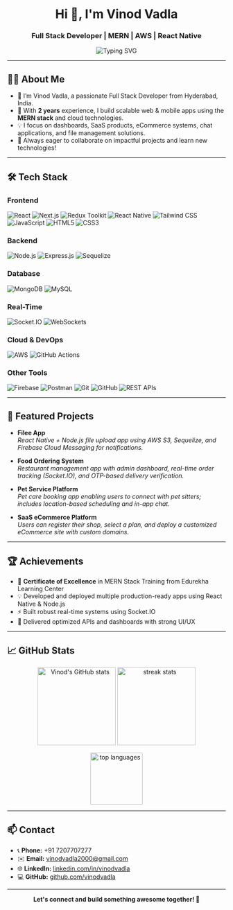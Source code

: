 <!-- Vinod Vadla | GitHub Profile README -->

<h1 align="center">Hi 👋, I'm Vinod Vadla</h1>
<h3 align="center">Full Stack Developer | MERN | AWS | React Native</h3>

<p align="center">
  <img src="https://readme-typing-svg.demolab.com?font=Fira+Code&duration=3500&pause=700&center=true&vCenter=true&width=440&lines=Full+Stack+Developer;MERN+Stack+Specialist;React+Native+Enthusiast;AWS+Cloud+Builder;Open+to+Collaboration!" alt="Typing SVG" />
</p>

---

## 👨‍💻 About Me

- 🔭 I’m Vinod Vadla, a passionate Full Stack Developer from Hyderabad, India.
- 🌱 With **2 years** experience, I build scalable web & mobile apps using the **MERN stack** and cloud technologies.
- 💡 I focus on dashboards, SaaS products, eCommerce systems, chat applications, and file management solutions.
- 💬 Always eager to collaborate on impactful projects and learn new technologies!

---

## 🛠️ Tech Stack

### **Frontend**
![React](https://img.shields.io/badge/-React-61DAFB?logo=react&logoColor=black&style=flat-square)
![Next.js](https://img.shields.io/badge/-Next.js-000?logo=next.js&logoColor=white&style=flat-square)
![Redux Toolkit](https://img.shields.io/badge/-Redux%20Toolkit-764ABC?logo=redux&logoColor=white&style=flat-square)
![React Native](https://img.shields.io/badge/-React%20Native-61DAFB?logo=react&logoColor=black&style=flat-square)
![Tailwind CSS](https://img.shields.io/badge/-Tailwind%20CSS-06B6D4?logo=tailwind-css&logoColor=white&style=flat-square)
![JavaScript](https://img.shields.io/badge/-JavaScript-F7DF1E?logo=javascript&logoColor=black&style=flat-square)
![HTML5](https://img.shields.io/badge/-HTML5-E34F26?logo=html5&logoColor=white&style=flat-square)
![CSS3](https://img.shields.io/badge/-CSS3-1572B6?logo=css3&logoColor=white&style=flat-square)

### **Backend**
![Node.js](https://img.shields.io/badge/-Node.js-339933?logo=node.js&logoColor=white&style=flat-square)
![Express.js](https://img.shields.io/badge/-Express.js-000?logo=express&logoColor=white&style=flat-square)
![Sequelize](https://img.shields.io/badge/-Sequelize-52B0E7?logo=sequelize&logoColor=white&style=flat-square)

### **Database**
![MongoDB](https://img.shields.io/badge/-MongoDB-47A248?logo=mongodb&logoColor=white&style=flat-square)
![MySQL](https://img.shields.io/badge/-MySQL-4479A1?logo=mysql&logoColor=white&style=flat-square)

### **Real-Time**
![Socket.IO](https://img.shields.io/badge/-Socket.IO-010101?logo=socket.io&logoColor=white&style=flat-square)
![WebSockets](https://img.shields.io/badge/-WebSockets-333?style=flat-square)

### **Cloud & DevOps**
![AWS](https://img.shields.io/badge/-AWS-232F3E?logo=amazon-aws&logoColor=white&style=flat-square)
![GitHub Actions](https://img.shields.io/badge/-GitHub%20Actions-2088FF?logo=github-actions&logoColor=white&style=flat-square)

### **Other Tools**
![Firebase](https://img.shields.io/badge/-Firebase-FFCA28?logo=firebase&logoColor=black&style=flat-square)
![Postman](https://img.shields.io/badge/-Postman-FF6C37?logo=postman&logoColor=white&style=flat-square)
![Git](https://img.shields.io/badge/-Git-F05032?logo=git&logoColor=white&style=flat-square)
![GitHub](https://img.shields.io/badge/-GitHub-181717?logo=github&logoColor=white&style=flat-square)
![REST APIs](https://img.shields.io/badge/-REST%20APIs-02569B?style=flat-square)

---

## 🚀 Featured Projects

- **Filee App**  
  _React Native + Node.js file upload app using AWS S3, Sequelize, and Firebase Cloud Messaging for notifications._

- **Food Ordering System**  
  _Restaurant management app with admin dashboard, real-time order tracking (Socket.IO), and OTP-based delivery verification._

- **Pet Service Platform**  
  _Pet care booking app enabling users to connect with pet sitters; includes location-based scheduling and in-app chat._

- **SaaS eCommerce Platform**  
  _Users can register their shop, select a plan, and deploy a customized eCommerce site with custom domains._

---

## 🏆 Achievements

- 🥇 **Certificate of Excellence** in MERN Stack Training from Edurekha Learning Center
- 💡 Developed and deployed multiple production-ready apps using React Native & Node.js
- ⚡ Built robust real-time systems using Socket.IO
- 🌟 Delivered optimized APIs and dashboards with strong UI/UX

---

## 📈 GitHub Stats

<p align="center">
  <img src="https://github-readme-stats.vercel.app/api?username=vinodvadla&show_icons=true&theme=radical" alt="Vinod's GitHub stats" height="180" />
  <img src="https://github-readme-streak-stats.herokuapp.com?user=vinodvadla&theme=radical&hide_border=true" alt="streak stats" height="180" />
</p>

<p align="center">
  <img src="https://github-readme-stats.vercel.app/api/top-langs/?username=vinodvadla&layout=compact&theme=radical" alt="top languages" height="120" />
</p>

---

## 📫 Contact

- 📞 **Phone:** +91 7207707277  
- ✉️ **Email:** [vinodvadla2000@gmail.com](mailto:vinodvadla2000@gmail.com)  
- 🌐 **LinkedIn:** [linkedin.com/in/vinodvadla](https://linkedin.com/in/vinodvadla)  
- 💻 **GitHub:** [github.com/vinodvadla](https://github.com/vinodvadla)

---

<p align="center">
  <b>Let's connect and build something awesome together! 🚀</b>
</p>
